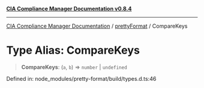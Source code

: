 [**CIA Compliance Manager Documentation v0.8.4**](../../../README.md)

***

[CIA Compliance Manager Documentation](../../../globals.md) / [prettyFormat](../README.md) / CompareKeys

# Type Alias: CompareKeys

> **CompareKeys**: (`a`, `b`) => `number` \| `undefined`

Defined in: node\_modules/pretty-format/build/types.d.ts:46
